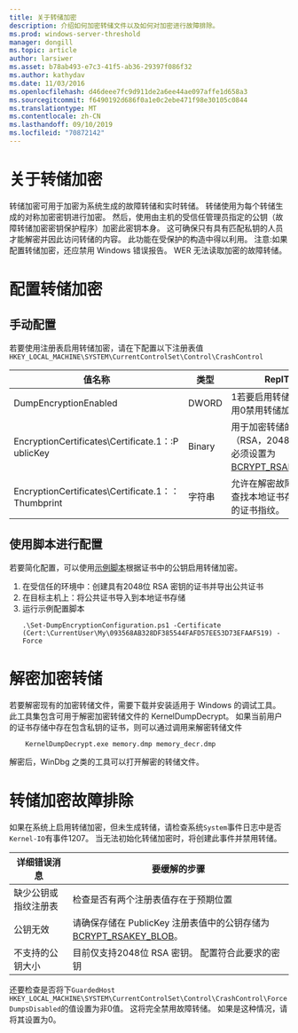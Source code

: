 ```yaml
---
title: 关于转储加密
description: 介绍如何加密转储文件以及如何对加密进行故障排除。
ms.prod: windows-server-threshold
manager: dongill
ms.topic: article
author: larsiwer
ms.asset: b78ab493-e7c3-41f5-ab36-29397f086f32
ms.author: kathydav
ms.date: 11/03/2016
ms.openlocfilehash: d46deee7fc9d911de2a6ee44ae097affe1d658a3
ms.sourcegitcommit: f6490192d686f0a1e0c2ebe471f98e30105c0844
ms.translationtype: MT
ms.contentlocale: zh-CN
ms.lasthandoff: 09/10/2019
ms.locfileid: "70872142"
---
```

# <a name="about-dump-encryption"></a>关于转储加密
转储加密可用于加密为系统生成的故障转储和实时转储。 转储使用为每个转储生成的对称加密密钥进行加密。 然后，使用由主机的受信任管理员指定的公钥（故障转储加密密钥保护程序）加密此密钥本身。 这可确保只有具有匹配私钥的人员才能解密并因此访问转储的内容。 此功能在受保护的构造中得以利用。
注意:如果配置转储加密，还应禁用 Windows 错误报告。 WER 无法读取加密的故障转储。

# <a name="configuring-dump-encryption"></a>配置转储加密
## <a name="manual-configuration"></a>手动配置
若要使用注册表启用转储加密，请在下配置以下注册表值`HKEY_LOCAL_MACHINE\SYSTEM\CurrentControlSet\Control\CrashControl`

| 值名称 | 类型 | ReplTest1 |
| ---------- | ---- | ----- |
| DumpEncryptionEnabled | DWORD | 1若要启用转储加密，请使用0禁用转储加密 |
| EncryptionCertificates\Certificate.1：:P ublicKey | Binary | 用于加密转储的公钥（RSA，2048位）。 此格式必须设置为[BCRYPT_RSAKEY_BLOB](https://msdn.microsoft.com/library/windows/desktop/aa375531(v=vs.85).aspx)。 |
| EncryptionCertificates\Certificate.1：： Thumbprint | 字符串 | 允许在解密故障转储时自动查找本地证书存储中的私钥的证书指纹。 |


## <a name="configuration-using-script"></a>使用脚本进行配置
若要简化配置，可以使用[示例脚本](https://github.com/Microsoft/Virtualization-Documentation/tree/live/hyperv-tools/DumpEncryption)根据证书中的公钥启用转储加密。

1. 在受信任的环境中：创建具有2048位 RSA 密钥的证书并导出公共证书
2. 在目标主机上：将公共证书导入到本地证书存储
3. 运行示例配置脚本 
    ```
    .\Set-DumpEncryptionConfiguration.ps1 -Certificate (Cert:\CurrentUser\My\093568AB328DF385544FAFD57EE53D73EFAAF519) -Force
    ```

# <a name="decrypting-encrypted-dumps"></a>解密加密转储
若要解密现有的加密转储文件，需要下载并安装适用于 Windows 的调试工具。 此工具集包含可用于解密加密转储文件的 KernelDumpDecrypt。
如果当前用户的证书存储中存在包含私钥的证书，则可以通过调用来解密转储文件

```
    KernelDumpDecrypt.exe memory.dmp memory_decr.dmp
```
解密后，WinDbg 之类的工具可以打开解密的转储文件。

# <a name="troubleshooting-dump-encryption"></a>转储加密故障排除
如果在系统上启用转储加密，但未生成转储，请检查系统`System`事件日志中是否`Kernel-IO`有事件1207。 当无法初始化转储加密时，将创建此事件并禁用转储。

| 详细错误消息 | 要缓解的步骤 |
| ---------------------- | ----------------- |
| 缺少公钥或指纹注册表 | 检查是否有两个注册表值存在于预期位置 |
| 公钥无效 | 请确保存储在 PublicKey 注册表值中的公钥存储为[BCRYPT_RSAKEY_BLOB](https://msdn.microsoft.com/library/windows/desktop/aa375531(v=vs.85).aspx)。 |
| 不支持的公钥大小 | 目前仅支持2048位 RSA 密钥。 配置符合此要求的密钥 |

还要检查是否将下`GuardedHost` `HKEY_LOCAL_MACHINE\SYSTEM\CurrentControlSet\Control\CrashControl\ForceDumpsDisabled`的值设置为非0值。 这将完全禁用故障转储。 如果是这种情况，请将其设置为0。
